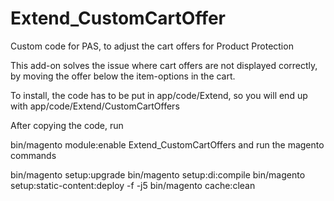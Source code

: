 # Extend_CustomCartOffer
Custom code for PAS, to adjust the cart offers for Product Protection


This add-on solves the issue where cart offers are not displayed correctly, by moving the offer below the item-options in the cart.

To install, the code has to be put in app/code/Extend, so you will end up with app/code/Extend/CustomCartOffers

After copying the code, run

bin/magento module:enable Extend_CustomCartOffers
and run the magento commands

bin/magento setup:upgrade
bin/magento setup:di:compile
bin/magento setup:static-content:deploy -f -j5
bin/magento cache:clean
